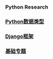 ### Python Research



### [Python数据类型](https://github.com/TomZhangJ/Python/tree/master/Python%E6%95%B0%E6%8D%AE%E7%B1%BB%E5%9E%8B)

### [Django框架](https://github.com/TomZhangJ/Python/tree/master/Django%E6%A1%86%E6%9E%B6)

### [基础专题](https://github.com/TomZhangJ/Python/blob/master/基础专题.md)

